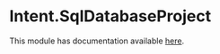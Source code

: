 # Intent.SqlDatabaseProject

This module has documentation available [here](https://docs.intentarchitect.com/articles/modules-dotnet/intent-sqldatabaseproject/intent-sqldatabaseproject.html).